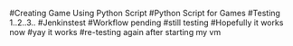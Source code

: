 #Creating Game Using Python Script
#Python Script for Games
#Testing 1..2..3..
#Jenkinstest
#Workflow pending
#still testing
#Hopefully it works now
#yay it works
#re-testing again after starting my vm
